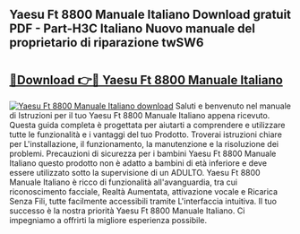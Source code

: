 ## Yaesu Ft 8800 Manuale Italiano Download gratuit PDF - Part-H3C Italiano Nuovo manuale del proprietario di riparazione twSW6

# <h2><a href="http://df9oqo.blite.top/?on=Yaesu+Ft+8800+Manuale+Italiano">🔗Download 👉🔴 Yaesu Ft 8800 Manuale Italiano</a></h2>

[![Yaesu Ft 8800 Manuale Italiano download](https://i.imgur.com/lujVjoI.png)](http://df9oqo.blite.top/?on=Yaesu+Ft+8800+Manuale+Italiano)
Saluti e benvenuto nel manuale di Istruzioni per il tuo Yaesu Ft 8800 Manuale Italiano appena ricevuto. Questa guida completa è progettata per aiutarti a comprendere e utilizzare tutte le funzionalità e i vantaggi del tuo Prodotto. Troverai istruzioni chiare per L'installazione, il funzionamento, la manutenzione e la risoluzione dei problemi. Precauzioni di sicurezza per i bambini Yaesu Ft 8800 Manuale Italiano questo prodotto non è adatto a bambini di età inferiore e deve essere utilizzato sotto la supervisione di un ADULTO. Yaesu Ft 8800 Manuale Italiano è ricco di funzionalità all'avanguardia, tra cui riconoscimento facciale, Realtà Aumentata, attivazione vocale e Ricarica Senza Fili, tutte facilmente accessibili tramite L'interfaccia intuitiva. Il tuo successo è la nostra priorità Yaesu Ft 8800 Manuale Italiano. Ci impegniamo a offrirti la migliore esperienza possibile.
